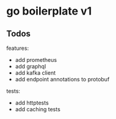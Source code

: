 # go boilerplate v1

## Todos
features: 
* add prometheus
* add graphql
* add kafka client
* add endpoint annotations to protobuf

tests: 
* add httptests
* add caching tests
